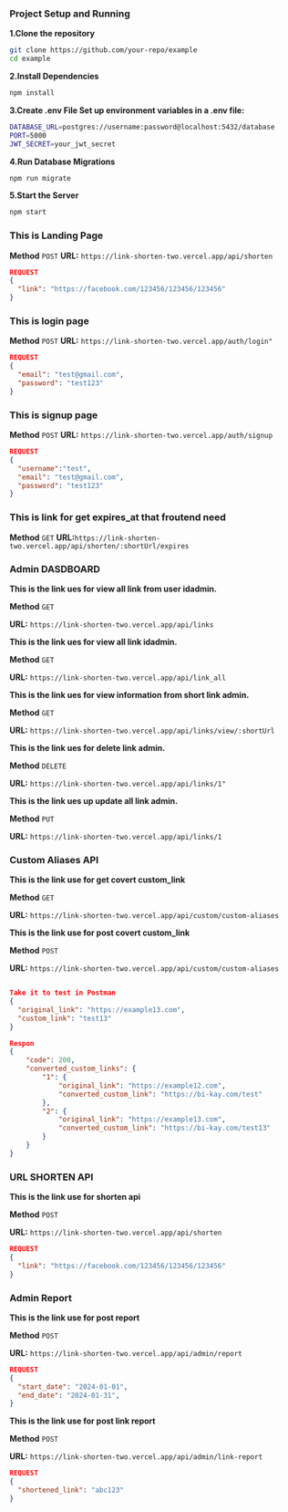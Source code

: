 ### Project Setup and Running
**1.Clone the repository**
```bash
git clone https://github.com/your-repo/example
cd example
```
**2.Install Dependencies**
```bash
npm install
```
**3.Create .env File Set up environment variables in a .env file:**
```bash
DATABASE_URL=postgres://username:password@localhost:5432/database
PORT=5000
JWT_SECRET=your_jwt_secret
```
**4.Run Database Migrations**
```bash
npm run migrate
```
**5.Start the Server**
```bash
npm start
```
### This is Landing Page
**Method** `POST`
**URL:** `https://link-shorten-two.vercel.app/api/shorten`
```json
REQUEST
{
  "link": "https://facebook.com/123456/123456/123456"
}
```

### This is login page
**Method** `POST`
**URL:** `https://link-shorten-two.vercel.app/auth/login"`
```json
REQUEST
{
  "email": "test@gmail.com",
  "password": "test123"
}
```

### This is signup page
**Method** `POST`
**URL:** `https://link-shorten-two.vercel.app/auth/signup`
```json
REQUEST
{
  "username":"test",
  "email": "test@gmail.com",
  "password": "test123"
}
```

### This is link for get expires_at that froutend need
**Method** `GET`
**URL:**`https://link-shorten-two.vercel.app/api/shorten/:shortUrl/expires`


### Admin DASDBOARD

**This is the link ues for view all link from user idadmin.**

**Method** `GET`

**URL:** `https://link-shorten-two.vercel.app/api/links`


**This is the link ues for view all link  idadmin.**

**Method** `GET`

**URL:** `https://link-shorten-two.vercel.app/api/link_all`

**This is the link ues for view information from short link admin.**

**Method** `GET`

**URL:** `https://link-shorten-two.vercel.app/api/links/view/:shortUrl`

**This is the link ues for delete link admin.**

**Method** `DELETE`

**URL:** `https://link-shorten-two.vercel.app/api/links/1"`

**This is the link ues up update all link admin.**

**Method** `PUT`

**URL:** `https://link-shorten-two.vercel.app/api/links/1`




### Custom Aliases API

**This is the link use for get covert custom_link**

**Method** `GET`

**URL:** `https://link-shorten-two.vercel.app/api/custom/custom-aliases`

**This is the link use for post covert custom_link**

**Method** `POST`

**URL:** `https://link-shorten-two.vercel.app/api/custom/custom-aliases`


```json

Take it to test in Postman
{
  "original_link": "https://example13.com",
  "custom_link": "test13"
}

Respon
{
    "code": 200,
    "converted_custom_links": {
        "1": {
            "original_link": "https://example12.com",
            "converted_custom_link": "https://bi-kay.com/test"
        },
        "2": {
            "original_link": "https://example13.com",
            "converted_custom_link": "https://bi-kay.com/test13"
        }
    }
}
```

### URL SHORTEN API

**This is the link use for shorten api**

**Method** `POST`

**URL:** `https://link-shorten-two.vercel.app/api/shorten`
```json
REQUEST
{
  "link": "https://facebook.com/123456/123456/123456"
}
```
### Admin Report

**This is the link use for post report**

**Method** `POST`

**URL:** `https://link-shorten-two.vercel.app/api/admin/report`
```json
REQUEST
{
  "start_date": "2024-01-01",
  "end_date": "2024-01-31",
}


```
**This is the link use for post link report**

**Method** `POST`

**URL:** `https://link-shorten-two.vercel.app/api/admin/link-report`
```json
REQUEST
{
  "shortened_link": "abc123"
}

```
